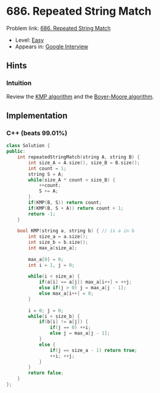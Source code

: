 # 686. Repeated String Match

Problem link: [686. Repeated String Match](https://leetcode.com/problems/repeated-string-match/description/)

* Level: [Easy](https://leetcode.com/problemset/all/?difficulty=Easy)
* Appears in: [Google Interview](https://leetcode.com/explore/interview/card/google/)

## Hints

### Intuition

Review the [KMP algorithm](https://en.wikipedia.org/wiki/Knuth%E2%80%93Morris%E2%80%93Pratt_algorithm) and the [Boyer-Moore algorithm](https://en.wikipedia.org/wiki/Boyer%E2%80%93Moore_string-search_algorithm).

## Implementation

### C++ (beats 99.01%)
```C++
class Solution {
public:
    int repeatedStringMatch(string A, string B) {
        int size_A = A.size(), size_B = B.size();
        int count = 1;
        string S = A;
        while(size_A * count < size_B) {
            ++count;
            S += A;
        }
        if(KMP(B, S)) return count;
        if(KMP(B, S + A)) return count + 1;
        return -1;
    }
    
    bool KMP(string a, string b) { // is a in b
        int size_a = a.size();
        int size_b = b.size();
        int max_a[size_a];
        
        max_a[0] = 0;
        int i = 1, j = 0;
        
        while(i < size_a) {
            if(a[i] == a[j]) max_a[i++] = ++j;
            else if(j > 0) j = max_a[j - 1];
            else max_a[i++] = 0;
        }
        
        i = 0; j = 0;
        while(i < size_b) {
            if(b[i] != a[j]) {
                if(j == 0) ++i;
                else j = max_a[j - 1];
            }
            else {
                if(j == size_a - 1) return true;
                ++i; ++j;
            }
        }
        return false;
    }
};
```